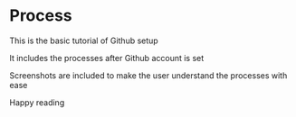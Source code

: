 # Process
This is the basic tutorial of Github setup

It includes the processes after Github account is set

Screenshots are included to make the user understand the processes with ease

Happy reading